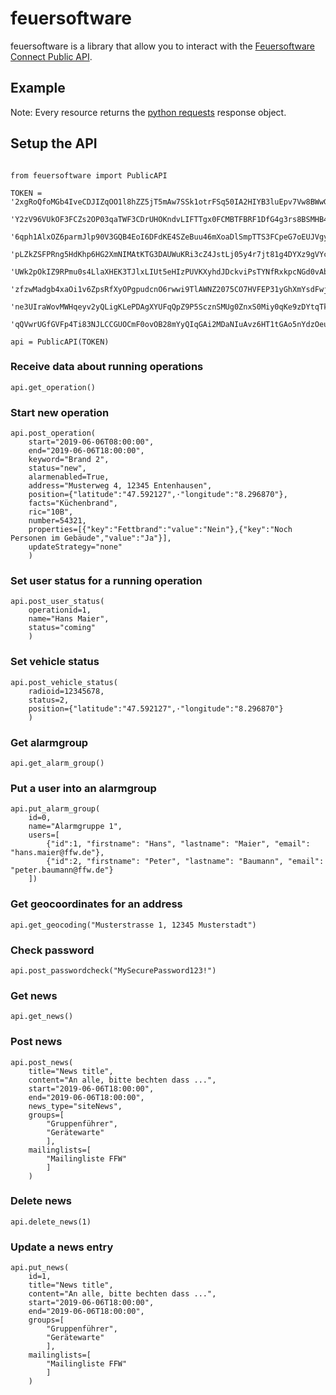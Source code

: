 # feuersoftware

feuersoftware is a library that allow you to interact with the [Feuersoftware Connect Public API](https://connectapi.feuersoftware.com/swagger/ui/index#!/Public32API/).

## Example

Note: Every resource returns the [python requests](https://2.python-requests.org/en/master/) response object.

## Setup the API
```

from feuersoftware import PublicAPI

TOKEN = '2xgRoQfoMGb4IveCDJIZqOO1l8hZZ5jT5mAw7SSk1otrFSq50IA2HIYB3luEpv7Vw8BWwG'\
        'Y2zV96VUkOF3FCZs2OP03qaTWF3CDrUHOKndvLIFTTgx0FCMBTFBRF1DfG4g3rs8BSMHB4'\
        '6qph1AlxOZ6parmJlp90V3GQB4EoI6DFdKE4SZeBuu46mXoaDlSmpTTS3FCpeG7oEUJVgy'\
        'pLZkZSFPRng5HdKhp6HG2XmNIMAtKTG3DAUWuKRi3cZ4JstLj05y4r7jt81g4DYXz9gVYc'\
        'UWk2pOkIZ9RPmu0s4LlaXHEK3TJlxLIUt5eHIzPUVKXyhdJDckviPsTYNfRxkpcNGd0vAb'\
        'zfzwMadgb4xaOi1v6ZpsRfXyOPgpudcnO6rwwi9TlAWNZ2075CO7HVFEP31yGhXmYsdFwj'\
        'ne3UIraWovMWHqeyv2yQLigKLePDAgXYUFqQpZ9P5ScznSMUg0ZnxS0Miy0qKe9zDYtqTk'\
        'qQVwrUGfGVFp4Ti83NJLCCGUOCmF0ovOB28mYyQIqGAi2MDaNIuAvz6HT1tGAo5nYdzOeu'

api = PublicAPI(TOKEN)
```

### Receive data about running operations

```
api.get_operation()
```

### Start new operation

```
api.post_operation(
    start="2019-06-06T08:00:00", 
    end="2019-06-06T18:00:00", 
    keyword="Brand 2", 
    status="new",
    alarmenabled=True,
    address="Musterweg 4, 12345 Entenhausen", 
    position={"latitude":"47.592127",·"longitude":"8.296870"}, 
    facts="Küchenbrand", 
    ric="10B", 
    number=54321,
    properties=[{"key":"Fettbrand":"value":"Nein"},{"key":"Noch Personen im Gebäude","value":"Ja"}],
    updateStrategy="none"
    )
```

### Set user status for a running operation

```
api.post_user_status(
    operationid=1,
    name="Hans Maier",
    status="coming"
    )
```

### Set vehicle status

```
api.post_vehicle_status(
    radioid=12345678, 
    status=2, 
    position={"latitude":"47.592127",·"longitude":"8.296870"}
    )
```

### Get alarmgroup

```
api.get_alarm_group()
```

### Put a user into an alarmgroup

```
api.put_alarm_group(
    id=0,
    name="Alarmgruppe 1",
    users=[
        {"id":1, "firstname": "Hans", "lastname": "Maier", "email": "hans.maier@ffw.de"},
        {"id":2, "firstname": "Peter", "lastname": "Baumann", "email": "peter.baumann@ffw.de"}
    ])
```

### Get geocoordinates for an address

```
api.get_geocoding("Musterstrasse 1, 12345 Musterstadt")
```

### Check password

```
api.post_passwordcheck("MySecurePassword123!")
```

### Get news

```
api.get_news()
```

### Post news

```
api.post_news(
    title="News title",
    content="An alle, bitte bechten dass ...",
    start="2019-06-06T18:00:00",
    end="2019-06-06T18:00:00",
    news_type="siteNews",
    groups=[
        "Gruppenführer",
        "Gerätewarte"
        ],
    mailinglists=[
        "Mailingliste FFW"
        ]
    )
```

### Delete news

```
api.delete_news(1)
```


### Update a news entry

```
api.put_news(
    id=1,
    title="News title",
    content="An alle, bitte bechten dass ...",
    start="2019-06-06T18:00:00",
    end="2019-06-06T18:00:00",
    groups=[
        "Gruppenführer",
        "Gerätewarte"
        ],
    mailinglists=[
        "Mailingliste FFW"
        ]
    )
```

